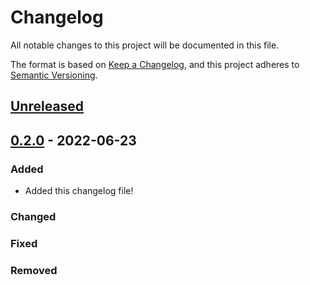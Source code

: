 # Changelog

All notable changes to this project will be documented in this file.

The format is based on [Keep a Changelog](https://keepachangelog.com/en/1.0.0/),
and this project adheres to [Semantic Versioning](https://semver.org/spec/v2.0.0.html).

<!--
Types of Changes:
 - `Added` for new features.
 - `Changed` for changes in existing functionality.
 - `Deprecated` for soon-to-be removed features.
 - `Removed` for now removed features.
 - `Fixed` for any bug fixes.
 - `Security` in case of vulnerabilities.
-->

## [Unreleased]

## [0.2.0] - 2022-06-23

### Added

-   Added this changelog file!

### Changed

### Fixed

### Removed

[Unreleased]: https://github.com/LockedThread/gitflow-test/compare/0.2.0...HEAD

[0.2.0]: https://github.com/LockedThread/gitflow-test/compare/482eafc64bb3ff272428a5602c56f0111226b9b6...0.2.0
